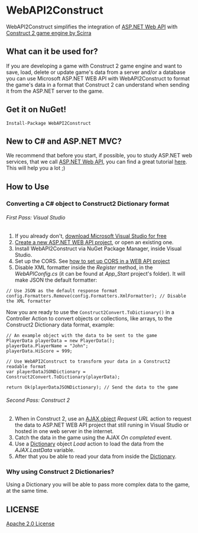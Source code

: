 WebAPI2Construct
================

WebAPI2Construct simplifies the integration of [ASP.NET Web API](http://www.asp.net/web-api) with [Construct 2 game engine by Scirra](https://www.scirra.com/construct2)

## What can it be used for?
If you are developing a game with Construct 2 game engine and want to save, load, delete or update game's data from a server and/or a database you can use Microsoft ASP.NET WEB API with WebAPI2Construct to format the game's data in a format that Construct 2 can understand when sending it from the ASP.NET server to the game.

## Get it on NuGet!
    
    Install-Package WebAPI2Construct
    
## New to C# and ASP.NET MVC?
We recommend that before you start, if possible, you to study ASP.NET web services, that we call [ASP.NET Web API](http://www.asp.net/web-api), you can find a great tutorial [here](http://www.asp.net/web-api/overview/getting-started-with-aspnet-web-api/tutorial-your-first-web-api). This will help you a lot ;)
    
## How to Use
### Converting a C# object to Construct2 Dictionary format

###### First Pass: Visual Studio
1. If you already don't, [download Microsoft Visual Studio for free](http://www.visualstudio.com/pt-br/downloads/download-visual-studio-vs#DownloadFamilies_2)
2. [Create a new ASP.NET WEB API project](http://www.asp.net/web-api/overview/getting-started-with-aspnet-web-api/tutorial-your-first-web-api), or open an existing one.
3. Install WebAPI2Construct via NuGet Package Manager, inside Visual Studio.
4. Set up the CORS. See [how to set up CORS in a WEB API project](http://www.asp.net/web-api/overview/security/enabling-cross-origin-requests-in-web-api)
5. Disable XML formatter inside the *Register* method, in the *WebAPIConfig.cs* (it can be found at *App_Start* project's folder). It will make JSON the default formatter:

```
// Use JSON as the default response format
config.Formatters.Remove(config.Formatters.XmlFormatter); // Disable the XML formatter
```

Now you are ready to use the ```Construct2Convert.ToDictionary()``` in a Controller Action to convert objects or collections, like arrays, to the Construct2 Dictionary data format, example:

```
// An example object with the data to be sent to the game
PlayerData playerData = new PlayerData();
playerData.PlayerName = "John";
playerData.HiScore = 999;

// Use WebAPI2Construct to transform your data in a Construct2 readable format
var playerDataJSONDictionary = Construct2Convert.ToDictionary(playerData);

return Ok(playerDataJSONDictionary); // Send the data to the game
```

###### Second Pass: Construct 2
2. When in Construct 2, use an [AJAX object](https://www.scirra.com/manual/107/ajax) *Request URL* action to request the data to ASP.NET WEB API project that still runing in Visual Studio or hosted in one web server in the internet.
3. Catch the data in the game using the AJAX *On completed* event.
4. Use a [Dictionary](https://www.scirra.com/manual/140/dictionary) object *Load* action to load the data from the *AJAX.LastData* variable.
5. After that you be able to read your data from inside the [Dictionary](https://www.scirra.com/manual/140/dictionary).

### Why using Construct 2 Dictionaries?
Using a Dictionary you will be able to pass more complex data to the game, at the same time.

## LICENSE
[Apache 2.0 License](https://github.com/dannevesdantas/WebAPI2Construct/blob/master/LICENSE)

